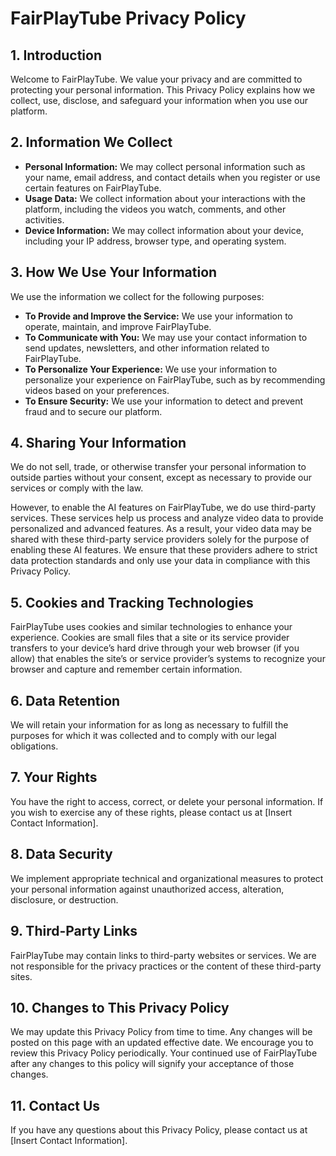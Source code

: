 # FairPlayTube Privacy Policy


## 1. Introduction

Welcome to FairPlayTube. We value your privacy and are committed to protecting your personal information. This Privacy Policy explains how we collect, use, disclose, and safeguard your information when you use our platform.

## 2. Information We Collect

- **Personal Information:** We may collect personal information such as your name, email address, and contact details when you register or use certain features on FairPlayTube.
- **Usage Data:** We collect information about your interactions with the platform, including the videos you watch, comments, and other activities.
- **Device Information:** We may collect information about your device, including your IP address, browser type, and operating system.

## 3. How We Use Your Information

We use the information we collect for the following purposes:

- **To Provide and Improve the Service:** We use your information to operate, maintain, and improve FairPlayTube.
- **To Communicate with You:** We may use your contact information to send updates, newsletters, and other information related to FairPlayTube.
- **To Personalize Your Experience:** We use your information to personalize your experience on FairPlayTube, such as by recommending videos based on your preferences.
- **To Ensure Security:** We use your information to detect and prevent fraud and to secure our platform.

## 4. Sharing Your Information

We do not sell, trade, or otherwise transfer your personal information to outside parties without your consent, except as necessary to provide our services or comply with the law.

However, to enable the AI features on FairPlayTube, we do use third-party services. These services help us process and analyze video data to provide personalized and advanced features. As a result, your video data may be shared with these third-party service providers solely for the purpose of enabling these AI features. We ensure that these providers adhere to strict data protection standards and only use your data in compliance with this Privacy Policy.

## 5. Cookies and Tracking Technologies

FairPlayTube uses cookies and similar technologies to enhance your experience. Cookies are small files that a site or its service provider transfers to your device’s hard drive through your web browser (if you allow) that enables the site’s or service provider’s systems to recognize your browser and capture and remember certain information.

## 6. Data Retention

We will retain your information for as long as necessary to fulfill the purposes for which it was collected and to comply with our legal obligations.

## 7. Your Rights

You have the right to access, correct, or delete your personal information. If you wish to exercise any of these rights, please contact us at [Insert Contact Information].

## 8. Data Security

We implement appropriate technical and organizational measures to protect your personal information against unauthorized access, alteration, disclosure, or destruction.

## 9. Third-Party Links

FairPlayTube may contain links to third-party websites or services. We are not responsible for the privacy practices or the content of these third-party sites.

## 10. Changes to This Privacy Policy

We may update this Privacy Policy from time to time. Any changes will be posted on this page with an updated effective date. We encourage you to review this Privacy Policy periodically. Your continued use of FairPlayTube after any changes to this policy will signify your acceptance of those changes.

## 11. Contact Us

If you have any questions about this Privacy Policy, please contact us at [Insert Contact Information].
